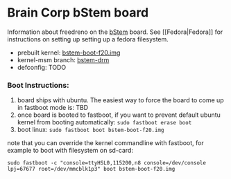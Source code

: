 # Brain Corp bStem board

Information about freedreno on the [bStem](http://www.braincorporation.com/bstem-faq/) board.  See [[Fedora|Fedora]] for instructions on setting up setting up a fedora filesystem.

 * prebuilt kernel: [bstem-boot-f20.img](http://people.freedesktop.org/~robclark/f20/bstem-boot-f20.img)
 * kernel-msm branch: [bstem-drm](https://github.com/freedreno/kernel-msm/commits/bstem-drm)
 * defconfig: TODO

### Boot Instructions:

1. board ships with ubuntu.  The easiest way to force the board to come up in fastboot mode is: TBD
2. once board is booted to fastboot, if you want to prevent default ubuntu kernel from booting automatically: `sudo fastboot erase boot`
3. boot linux: `sudo fastboot boot bstem-boot-f20.img`

note that you can override the kernel commandline with fastboot, for example to boot with filesystem on sd-card:

    sudo fastboot -c "console=ttyHSL0,115200,n8 console=/dev/console lpj=67677 root=/dev/mmcblk1p3" boot bstem-boot-f20.img
